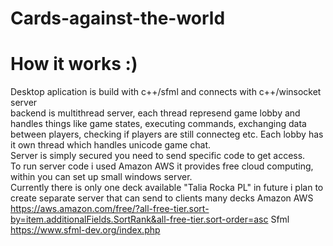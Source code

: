 # Cards-against-the-world
# How it works :)
Desktop aplication is build with c++/sfml and connects with c++/winsocket server</br>
backend is multithread server, each thread represend game lobby and handles things like game states, executing commands, exchanging data between players, checking if players are still connecteg etc. Each lobby has it own thread which handles unicode game chat. </br>
Server is simply secured you need to send specific code to get access. </br>
To run server code i used Amazon AWS it provides free cloud computing, within you can set up small windows server. </br>
Currently there is only one deck available "Talia Rocka PL" in future i plan to create separate server that can send to clients many decks
Amazon AWS </br>
https://aws.amazon.com/free/?all-free-tier.sort-by=item.additionalFields.SortRank&all-free-tier.sort-order=asc
Sfml https://www.sfml-dev.org/index.php
